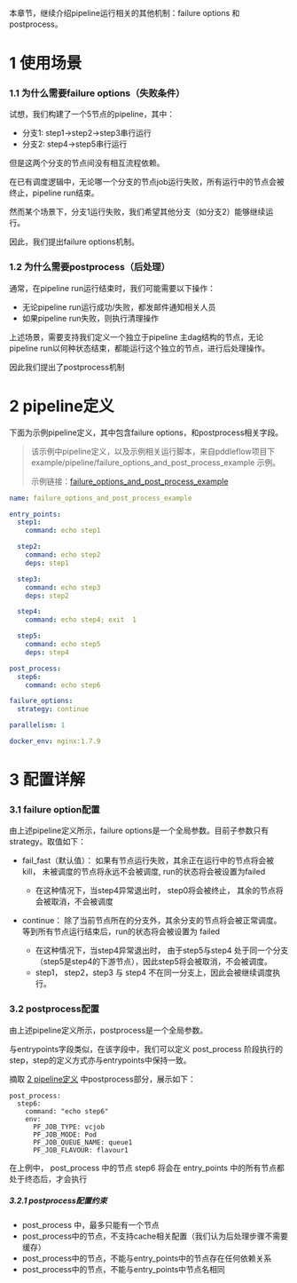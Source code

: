 本章节，继续介绍pipeline运行相关的其他机制：failure options 和 postprocess。

# 1 使用场景

### 1.1 为什么需要failure options（失败条件）

试想，我们构建了一个5节点的pipeline，其中：
- 分支1: step1->step2->step3串行运行
- 分支2: step4->step5串行运行

但是这两个分支的节点间没有相互流程依赖。

在已有调度逻辑中，无论哪一个分支的节点job运行失败，所有运行中的节点会被终止，pipeline run结束。

然而某个场景下，分支1运行失败，我们希望其他分支（如分支2）能够继续运行。

因此，我们提出failure options机制。

### 1.2 为什么需要postprocess（后处理）

通常，在pipeline run运行结束时，我们可能需要以下操作：

- 无论pipeline run运行成功/失败，都发邮件通知相关人员
- 如果pipeline run失败，则执行清理操作

上述场景，需要支持我们定义一个独立于pipeline 主dag结构的节点，无论pipeline run以何种状态结束，都能运行这个独立的节点，进行后处理操作。

因此我们提出了postprocess机制

# 2 pipeline定义

下面为示例pipeline定义，其中包含failure options，和postprocess相关字段。

> 该示例中pipeline定义，以及示例相关运行脚本，来自pddleflow项目下example/pipeline/failure_options_and_post_process_example 示例。
> 
> 示例链接：[failure_options_and_post_process_example]

```yaml
name: failure_options_and_post_process_example

entry_points:
  step1:
    command: echo step1

  step2:
    command: echo step2
    deps: step1

  step3:
    command: echo step3
    deps: step2

  step4:
    command: echo step4; exit  1

  step5:
    command: echo step5
    deps: step4

post_process:
  step6:
    command: echo step6

failure_options:
  strategy: continue

parallelism: 1

docker_env: nginx:1.7.9
```

# 3 配置详解

### 3.1 failure option配置

由上述pipeline定义所示，failure options是一个全局参数。目前子参数只有strategy。取值如下：

* fail_fast（默认值）： 如果有节点运行失败，其余正在运行中的节点将会被kill， 未被调度的节点将永远不会被调度, run的状态将会被设置为failed
  * 在这种情况下，当step4异常退出时， step0将会被终止， 其余的节点将会被取消，不会被调度

* continue： 除了当前节点所在的分支外，其余分支的节点将会被正常调度。等到所有节点运行结束后，run的状态将会被设置为 failed
  * 在这种情况下，当step4异常退出时， 由于step5与step4 处于同一个分支（step5是step4的下游节点），因此step5将会被取消，不会被调度。
  * step1， step2，step3 与 step4 不在同一分支上，因此会被继续调度执行。

### 3.2 postprocess配置

由上述pipeline定义所示，postprocess是一个全局参数。

与entrypoints字段类似，在该字段中，我们可以定义 post_process 阶段执行的step，step的定义方式亦与entrypoints中保持一致。

摘取 [2 pipeline定义] 中postprocess部分，展示如下：

```
post_process:
  step6:
    command: "echo step6"
    env:
      PF_JOB_TYPE: vcjob
      PF_JOB_MODE: Pod
      PF_JOB_QUEUE_NAME: queue1
      PF_JOB_FLAVOUR: flavour1
```

在上例中， post_process 中的节点 step6 将会在 entry_points 中的所有节点都处于终态后，才会执行

##### 3.2.1 postprocess配置约束

- post_process 中，最多只能有一个节点
- post_process中的节点，不支持cache相关配置（我们认为后处理步骤不需要缓存）
- post_process中的节点，不能与entry_points中的节点存在任何依赖关系
- post_process中的节点，不能与entry_points中节点名相同

[failure_options_and_post_process_example]: /example/pipeline/failure_options_and_post_process_example
[2 pipeline定义]: /docs/zh_cn/reference/pipeline/yaml_definition/4_failure_options_and_post_process.md#2-pipeline%E5%AE%9A%E4%B9%89
